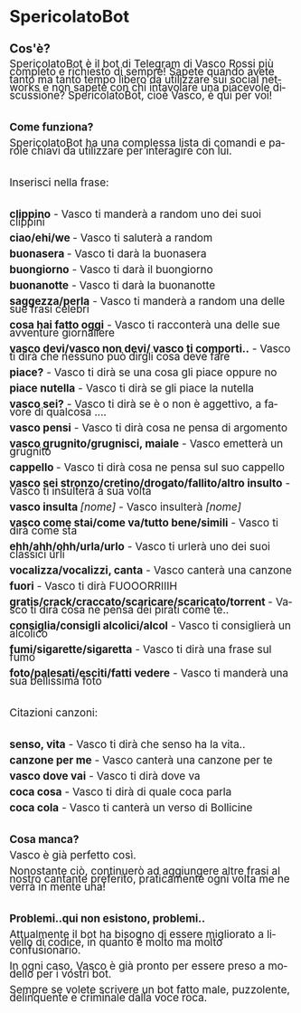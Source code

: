 
<html>
<head>
	<meta http-equiv="content-type" content="text/html; charset=utf-8">
	<title></title>
	<meta name="generator" content="LibreOffice 4.2.8.2 (Linux)">
	<meta name="created" content="20161002;162604695461082">
	<meta name="changed" content="20161002;163351317395068">
	<style type="text/css">
	<!--
		@page { margin: 2cm }
		p { margin-bottom: 0.25cm; line-height: 120% }
	-->
	</style>
</head>
<body lang="it-IT" dir="ltr">
<p style="margin-bottom: 0cm; line-height: 100%"><font size="6" style="font-size: 22pt"><b>SpericolatoBot</b></font></p>
<p style="margin-bottom: 0cm; line-height: 100%"><br>
</p>
<p style="margin-bottom: 0cm; line-height: 100%"><font size="4" style="font-size: 16pt"><b>Cos'è?</b></font></p>
<p style="margin-bottom: 0cm; font-weight: normal; line-height: 100%">
<font size="4" style="font-size: 14pt">SpericolatoBot è il bot di
Telegram di Vasco Rossi più completo e richiesto di sempre! Sapete
quando avete tanto ma tanto tempo libero da utilizzare sui social
networks e non sapete con chi intavolare una piacevole discussione?
SpericolatoBot, cioè Vasco, è qui per voi!</font></p>
<p style="margin-bottom: 0cm; font-weight: normal; line-height: 100%">
<br>
</p>
<p style="margin-bottom: 0cm; line-height: 100%"><font size="4" style="font-size: 14pt"><b>Come
funziona?</b></font></p>
<p style="margin-bottom: 0cm; font-weight: normal; line-height: 100%">
<font size="4" style="font-size: 14pt">SpericolatoBot ha una
complessa lista di comandi e parole chiavi da utilizzare per
interagire con lui.</font></p>
<p style="margin-bottom: 0cm; font-weight: normal; line-height: 100%">
<br>
</p>
<p style="margin-bottom: 0cm; font-weight: normal; line-height: 100%">
<font size="4" style="font-size: 14pt">Inserisci nella frase: </font>
</p>
<p style="margin-bottom: 0cm; font-weight: normal; line-height: 100%">
<br>
</p>
<p style="margin-bottom: 0cm; font-weight: normal; line-height: 100%">
<font size="4" style="font-size: 14pt"><b>clippino</b> - Vasco ti
manderà a random uno dei suoi clippini </font>
</p>
<p style="margin-bottom: 0cm; font-weight: normal; line-height: 100%">
<font size="4" style="font-size: 14pt"><b>ciao/ehi/we </b>- Vasco ti
saluterà a random </font>
</p>
<p style="margin-bottom: 0cm; font-weight: normal; line-height: 100%">
<font size="4" style="font-size: 14pt"><b>buonasera </b>- Vasco ti
darà la buonasera </font>
</p>
<p style="margin-bottom: 0cm; font-weight: normal; line-height: 100%">
<font size="4" style="font-size: 14pt"><b>buongiorno</b> - Vasco ti
darà il buongiorno </font>
</p>
<p style="margin-bottom: 0cm; font-weight: normal; line-height: 100%">
<font size="4" style="font-size: 14pt"><b>buonanotte</b> - Vasco ti
darà la buonanotte </font>
</p>
<p style="margin-bottom: 0cm; font-weight: normal; line-height: 100%">
<font size="4" style="font-size: 14pt"><b>saggezza/perla</b> - Vasco
ti manderà a random una delle sue frasi celebri </font>
</p>
<p style="margin-bottom: 0cm; font-weight: normal; line-height: 100%">
<font size="4" style="font-size: 14pt"><b>cosa hai fatto oggi</b> -
Vasco ti racconterà una delle sue avventure giornaliere </font>
</p>
<p style="margin-bottom: 0cm; font-weight: normal; line-height: 100%">
<font size="4" style="font-size: 14pt"><b>vasco devi/vasco non devi/
vasco ti comporti..</b> - Vasco ti dirà che nessuno può dirgli cosa
deve fare </font>
</p>
<p style="margin-bottom: 0cm; font-weight: normal; line-height: 100%">
<font size="4" style="font-size: 14pt"><b>piace?</b> - Vasco ti dirà
se una cosa gli piace oppure no </font>
</p>
<p style="margin-bottom: 0cm; font-weight: normal; line-height: 100%">
<font size="4" style="font-size: 14pt"><b>piace nutella</b> - Vasco
ti dirà se gli piace la nutella </font>
</p>
<p style="margin-bottom: 0cm; font-weight: normal; line-height: 100%">
<font size="4" style="font-size: 14pt"><b>vasco sei?</b> - Vasco ti
dirà se è o non è aggettivo, a favore di qualcosa .... </font>
</p>
<p style="margin-bottom: 0cm; font-weight: normal; line-height: 100%">
<font size="4" style="font-size: 14pt"><b>vasco pensi</b> - Vasco ti
dirà cosa ne pensa di argomento </font>
</p>
<p style="margin-bottom: 0cm; font-weight: normal; line-height: 100%">
<font size="4" style="font-size: 14pt"><b>vasco grugnito/grugnisci,
maiale</b> - Vasco emetterà un grugnito </font>
</p>
<p style="margin-bottom: 0cm; font-weight: normal; line-height: 100%">
<font size="4" style="font-size: 14pt"><b>cappello </b>- Vasco ti
dirà cosa ne pensa sul suo cappello </font>
</p>
<p style="margin-bottom: 0cm; font-weight: normal; line-height: 100%">
<font size="4" style="font-size: 14pt"><b>vasco sei
stronzo/cretino/drogato/fallito/altro insulto</b> - Vasco ti
insulterà a sua volta </font>
</p>
<p style="margin-bottom: 0cm; font-weight: normal; line-height: 100%">
<font size="4" style="font-size: 14pt"><b>vasco insulta </b><i>[nome]</i>
- Vasco insulterà <i>[nome] </i></font>
</p>
<p style="margin-bottom: 0cm; font-weight: normal; line-height: 100%">
<font size="4" style="font-size: 14pt"><b>vasco come stai/come
va/tutto bene/simili</b> - Vasco ti dirà come sta </font>
</p>
<p style="margin-bottom: 0cm; font-weight: normal; line-height: 100%">
<font size="4" style="font-size: 14pt"><b>ehh/ahh/ohh/urla/urlo</b> -
Vasco ti urlerà uno dei suoi classici urli </font>
</p>
<p style="margin-bottom: 0cm; font-weight: normal; line-height: 100%">
<font size="4" style="font-size: 14pt"><b>vocalizza/vocalizzi, canta</b>
- Vasco canterà una canzone </font>
</p>
<p style="margin-bottom: 0cm; font-weight: normal; line-height: 100%">
<font size="4" style="font-size: 14pt"><b>fuori</b> - Vasco ti dirà
FUOOORRIIIH </font>
</p>
<p style="margin-bottom: 0cm; font-weight: normal; line-height: 100%">
<font size="4" style="font-size: 14pt"><b>gratis/crack/craccato/scaricare/scaricato/torrent
</b>- Vasco ti dirà cosa ne pensa dei pirati come te.. </font>
</p>
<p style="margin-bottom: 0cm; font-weight: normal; line-height: 100%">
<font size="4" style="font-size: 14pt"><b>consiglia/consigli
alcolici/alcol</b> - Vasco ti consiglierà un alcolico </font>
</p>
<p style="margin-bottom: 0cm; font-weight: normal; line-height: 100%">
<font size="4" style="font-size: 14pt"><b>fumi/sigarette/sigaretta</b>
- Vasco ti dirà una frase sul fumo </font>
</p>
<p style="margin-bottom: 0cm; font-weight: normal; line-height: 100%">
<font size="4" style="font-size: 14pt"><b>foto/palesati/esciti/fatti
vedere</b> - Vasco ti manderà una sua bellissima foto </font>
</p>
<p style="margin-bottom: 0cm; font-weight: normal; line-height: 100%">
<br>
</p>
<p style="margin-bottom: 0cm; font-weight: normal; line-height: 100%">
<font size="4" style="font-size: 14pt">Citazioni canzoni: </font>
</p>
<p style="margin-bottom: 0cm; font-weight: normal; line-height: 100%">
<br>
</p>
<p style="margin-bottom: 0cm; font-weight: normal; line-height: 100%">
<font size="4" style="font-size: 14pt"><b>senso, vita</b> - Vasco ti
dirà che senso ha la vita.. </font>
</p>
<p style="margin-bottom: 0cm; font-weight: normal; line-height: 100%">
<font size="4" style="font-size: 14pt"><b>canzone per me</b> - Vasco
canterà una canzone per te </font>
</p>
<p style="margin-bottom: 0cm; font-weight: normal; line-height: 100%">
<font size="4" style="font-size: 14pt"><b>vasco dove vai</b> - Vasco
ti dirà dove va </font>
</p>
<p style="margin-bottom: 0cm; font-weight: normal; line-height: 100%">
<font size="4" style="font-size: 14pt"><b>coca cosa</b> - Vasco ti
dirà di quale coca parla </font>
</p>
<p style="margin-bottom: 0cm; font-weight: normal; line-height: 100%">
<font size="4" style="font-size: 14pt"><b>coca cola</b> - Vasco ti
canterà un verso di Bollicine </font>
</p>
<p style="margin-bottom: 0cm; font-weight: normal; line-height: 100%">
<br>
</p>
<p style="margin-bottom: 0cm; line-height: 100%"><font size="4" style="font-size: 14pt"><b>Cosa
manca?</b></font></p>
<p style="margin-bottom: 0cm; font-weight: normal; line-height: 100%">
<font size="4" style="font-size: 14pt">Vasco è già perfetto così.</font></p>
<p style="margin-bottom: 0cm; font-weight: normal; line-height: 100%">
<font size="4" style="font-size: 14pt">Nonostante ciò, continuerò
ad aggiungere altre frasi al nostro cantante preferito, praticamente
ogni volta me ne verrà in mente una!</font></p>
<p style="margin-bottom: 0cm; font-weight: normal; line-height: 100%">
<br>
</p>
<p style="margin-bottom: 0cm; line-height: 100%"><font size="4" style="font-size: 14pt"><b>Problemi..qui
non esistono, problemi..</b></font></p>
<p style="margin-bottom: 0cm; font-weight: normal; line-height: 100%">
<font size="4" style="font-size: 14pt">Attualmente il bot ha bisogno
di essere migliorato a livello di codice, in quanto è molto ma molto
confusionario.</font></p>
<p style="margin-bottom: 0cm; font-weight: normal; line-height: 100%">
<font size="4" style="font-size: 14pt">In ogni caso, Vasco è già
pronto per essere preso a modello per i vostri bot.</font></p>
<p style="margin-bottom: 0cm; font-weight: normal; line-height: 100%">
<font size="4" style="font-size: 14pt">Sempre se volete scrivere un
bot fatto male, puzzolente, delinquente e criminale dalla voce roca.</font></p>
</body>
</html>
